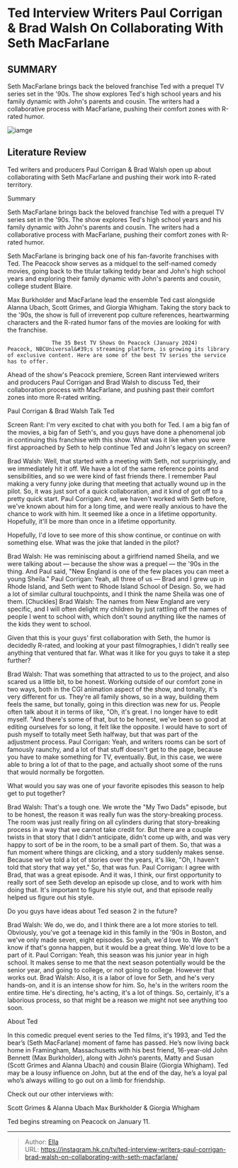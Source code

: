 # Ted Interview Writers Paul Corrigan &amp; Brad Walsh On Collaborating With Seth MacFarlane


## SUMMARY 



  Seth MacFarlane brings back the beloved franchise Ted with a prequel TV series set in the &#39;90s.   The show explores Ted&#39;s high school years and his family dynamic with John&#39;s parents and cousin.   The writers had a collaborative process with MacFarlane, pushing their comfort zones with R-rated humor.  

![iamge]()

## Literature Review
Ted writers and producers Paul Corrigan &amp; Brad Walsh open up about collaborating with Seth MacFarlane and pushing their work into R-rated territory.


Summary

  Seth MacFarlane brings back the beloved franchise Ted with a prequel TV series set in the &#39;90s.   The show explores Ted&#39;s high school years and his family dynamic with John&#39;s parents and cousin.   The writers had a collaborative process with MacFarlane, pushing their comfort zones with R-rated humor.  





Seth MacFarlane is bringing back one of his fan-favorite franchises with Ted. The Peacock show serves as a midquel to the self-named comedy movies, going back to the titular talking teddy bear and John&#39;s high school years and exploring their family dynamic with John&#39;s parents and cousin, college student Blaire.




Max Burkholder and MacFarlane lead the ensemble Ted cast alongside Alanna Ubach, Scott Grimes, and Giorgia Whigham. Taking the story back to the &#39;90s, the show is full of irreverent pop culture references, heartwarming characters and the R-rated humor fans of the movies are looking for with the franchise.

                  The 35 Best TV Shows On Peacock (January 2024)   Peacock, NBCUniversal&#39;s streaming platform, is growing its library of exclusive content. Here are some of the best TV series the service has to offer.    

Ahead of the show&#39;s Peacock premiere, Screen Rant interviewed writers and producers Paul Corrigan and Brad Walsh to discuss Ted, their collaboration process with MacFarlane, and pushing past their comfort zones into more R-rated writing.


 Paul Corrigan &amp; Brad Walsh Talk Ted 
          




Screen Rant: I&#39;m very excited to chat with you both for Ted. I am a big fan of the movies, a big fan of Seth&#39;s, and you guys have done a phenomenal job in continuing this franchise with this show. What was it like when you were first approached by Seth to help continue Ted and John&#39;s legacy on screen?


Brad Walsh: Well, that started with a meeting with Seth, not surprisingly, and we immediately hit it off. We have a lot of the same reference points and sensibilities, and so we were kind of fast friends there. I remember Paul making a very funny joke during that meeting that actually wound up in the pilot. So, it was just sort of a quick collaboration, and it kind of got off to a pretty quick start.
Paul Corrigan: And, we haven&#39;t worked with Seth before, we&#39;ve known about him for a long time, and were really anxious to have the chance to work with him. It seemed like a once in a lifetime opportunity. Hopefully, it&#39;ll be more than once in a lifetime opportunity.





Hopefully, I&#39;d love to see more of this show continue, or continue on with something else. What was the joke that landed in the pilot?


Brad Walsh: He was reminiscing about a girlfriend named Sheila, and we were talking about — because the show was a prequel — the &#39;90s in the thing. And Paul said, &#34;New England is one of the few places you can meet a young Sheila.&#34;
Paul Corrigan: Yeah, all three of us — Brad and I grew up in Rhode Island, and Seth went to Rhode Island School of Design. So, we had a lot of similar cultural touchpoints, and I think the name Sheila was one of them. [Chuckles]
Brad Walsh: The names from New England are very specific, and I will often delight my children by just rattling off the names of people I went to school with, which don&#39;t sound anything like the names of the kids they went to school.


          




Given that this is your guys&#39; first collaboration with Seth, the humor is decidedly R-rated, and looking at your past filmographies, I didn&#39;t really see anything that ventured that far. What was it like for you guys to take it a step further?


Brad Walsh: That was something that attracted to us to the project, and also scared us a little bit, to be honest. Working outside of our comfort zone in two ways, both in the CGI animation aspect of the show, and tonally, it&#39;s very different for us. They&#39;re all family shows, so in a way, building them feels the same, but tonally, going in this direction was new for us. People often talk about it in terms of like, &#34;Oh, it&#39;s great. I no longer have to edit myself. &#34;And there&#39;s some of that, but to be honest, we&#39;ve been so good at editing ourselves for so long, it felt like the opposite. I would have to sort of push myself to totally meet Seth halfway, but that was part of the adjustment process.
Paul Corrigan: Yeah, and writers rooms can be sort of famously raunchy, and a lot of that stuff doesn&#39;t get to the page, because you have to make something for TV, eventually. But, in this case, we were able to bring a lot of that to the page, and actually shoot some of the runs that would normally be forgotten.





What would you say was one of your favorite episodes this season to help get to put together?


Brad Walsh: That&#39;s a tough one. We wrote the &#34;My Two Dads&#34; episode, but to be honest, the reason it was really fun was the story-breaking process. The room was just really firing on all cylinders during that story-breaking process in a way that we cannot take credit for. But there are a couple twists in that story that I didn&#39;t anticipate, didn&#39;t come up with, and was very happy to sort of be in the room, to be a small part of them. So, that was a fun moment where things are clicking, and a story suddenly makes sense. Because we&#39;ve told a lot of stories over the years, it&#39;s like, &#34;Oh, I haven&#39;t told that story that way yet.&#34; So, that was fun.
Paul Corrigan: I agree with Brad, that was a great episode. And it was, I think, our first opportunity to really sort of see Seth develop an episode up close, and to work with him doing that. It&#39;s important to figure his style out, and that episode really helped us figure out his style.





Do you guys have ideas about Ted season 2 in the future?


Brad Walsh: We do, we do, and I think there are a lot more stories to tell. Obviously, you&#39;ve got a teenage kid in this family in the &#39;90s in Boston, and we&#39;ve only made seven, eight episodes. So yeah, we&#39;d love to. We don&#39;t know if that&#39;s gonna happen, but it would be a great thing. We&#39;d love to be a part of it.
Paul Corrigan: Yeah, this season was his junior year in high school. It makes sense to me that the next season potentially would be the senior year, and going to college, or not going to college. However that works out.
Brad Walsh: Also, it is a labor of love for Seth, and he&#39;s very hands-on, and it is an intense show for him. So, he&#39;s in the writers room the entire time. He&#39;s directing, he&#39;s acting, it&#39;s a lot of things. So, certainly, it&#39;s a laborious process, so that might be a reason we might not see anything too soon.




 About Ted 
         




In this comedic prequel event series to the Ted films, it&#39;s 1993, and Ted the bear’s (Seth MacFarlane) moment of fame has passed. He’s now living back home in Framingham, Massachusetts with his best friend, 16-year-old John Bennett (Max Burkholder), along with John’s parents, Matty and Susan (Scott Grimes and Alanna Ubach) and cousin Blaire (Giorgia Whigham). Ted may be a lousy influence on John, but at the end of the day, he’s a loyal pal who’s always willing to go out on a limb for friendship.

Check out our other interviews with:

  Scott Grimes &amp; Alanna Ubach   Max Burkholder &amp; Giorgia Whigham  



Ted begins streaming on Peacock on January 11.






---

> Author: [Ella](https://instagram.hk.cn/)  
> URL: https://instagram.hk.cn/tv/ted-interview-writers-paul-corrigan-brad-walsh-on-collaborating-with-seth-macfarlane/  

